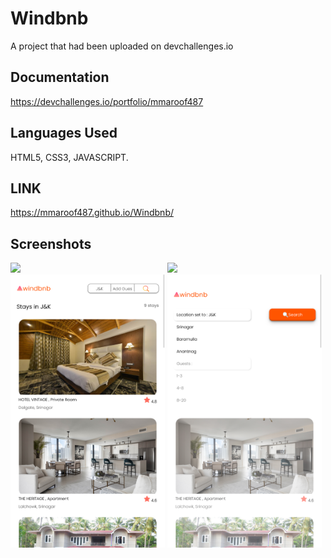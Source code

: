 # Windbnb

A project that had been uploaded on devchallenges.io

## Documentation

https://devchallenges.io/portfolio/mmaroof487

## Languages Used

HTML5, CSS3, JAVASCRIPT.

## LINK

https://mmaroof487.github.io/Windbnb/

## Screenshots

<img src="./images/Screenshot 2023-08-23 at 18-34-16 Windbnb.png" width= 49% style="display: inline-block;" />
<img src="./images/Screenshot 2023-08-23 at 18-53-24 Windbnb.png" width= 49% style="display: inline-block;" />
<img src="./images/Screenshot 2023-08-23 at 18-36-17 Windbnb.png" width= 49% style="display: inline-block;"/>
<img src="./images/Screenshot 2023-08-23 at 18-51-58 Windbnb.png" width= 49% style="display: inline-block;"/>
